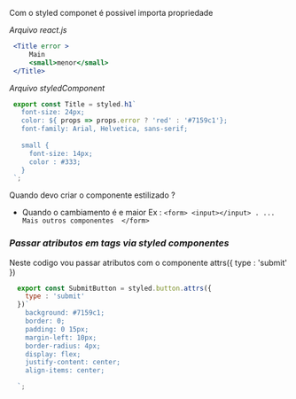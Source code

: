  
 Com o styled componet é possivel importa propriedade 

*Arquivo react.js*
 ```jsx
  <Title error >
      Main
      <small>menor</small>
  </Title>
 ```

 *Arquivo styledComponent*
 ```js 
  export const Title = styled.h1`
    font-size: 24px;
    color: ${ props => props.error ? 'red' : '#7159c1'};
    font-family: Arial, Helvetica, sans-serif;
    
    small {
      font-size: 14px;
      color : #333;
    }
  `;
 ``` 
 Quando devo criar o componente estilizado ? 
  * Quando o cambiamento é e maior 
    Ex : ```
            <form>
              <input></input>
              .
              ... Mais outros componentes 
            </form>
         ```

### *Passar atributos em tags via styled componentes*

Neste codigo vou passar atributos com o componente attrs({ type : 'submit' })
```js 
  export const SubmitButton = styled.button.attrs({
    type : 'submit'
  })`
    background: #7159c1;
    border: 0;
    padding: 0 15px;
    margin-left: 10px;
    border-radius: 4px;
    display: flex;
    justify-content: center;
    align-items: center;

  `;
 ``` 



